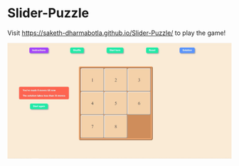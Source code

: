 # Slider-Puzzle

Visit https://saketh-dharmabotla.github.io/Slider-Puzzle/ to play the game!

<img src = "/images/slider-puzzle.jpeg" width = "1100">
